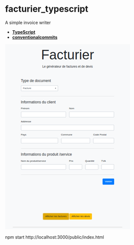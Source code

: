 # facturier_typescript

A simple invoice writer

- [**TypeScript**](./public/assets/typeScript-sildes.pdf)
- [**conventionalcommits**](https://www.conventionalcommits.org/en/v1.0.0/)

![Illustration](./public/assets/Screenshot%20from%202022-10-11%2008-37-02.png)

npm start
http://localhost:3000/public/index.html